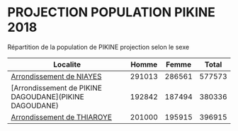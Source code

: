 # PROJECTION POPULATION PIKINE 2018
	
Répartition de la population de PIKINE projection selon le sexe
	
| Localite  | Homme | Femme | Total |
| --------- |:-----:|:-----:|:-----:|
| [Arrondissement de NIAYES](NIAYES) | 291013 | 286561 | 577573 |
| [Arrondissement de PIKINE DAGOUDANE](PIKINE DAGOUDANE) | 192842 | 187494 | 380336 |
| [Arrondissement de THIAROYE](THIAROYE) | 201000 | 195915 | 396915 |
